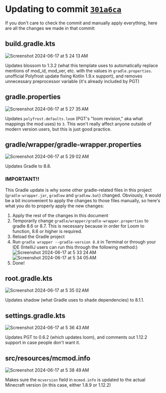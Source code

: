 # Updating to commit [`301a6ca`](https://github.com/Polyfrost/OneConfigAresMod/commit/301a6cae2fc9b62d00e968b05eb689f3175c5f79)

If you don't care to check the commit and manually apply everything, here are all the changes we made in that commit:

## build.gradle.kts

![Screenshot 2024-06-17 at 5 24 13 AM](https://github.com/Polyfrost/OneConfigAresMod/assets/45589059/830faef9-bb86-4279-86d5-b9b7f837d1af)

Updates blossom to 1.3.2 (what this template uses to automatically replace mentions of mod_id, mod_ver, etc. with the values in `gradle.properties`. unofficial Polyfrost update fixing Kotlin 1.9.x support), and removes unnecessary preprocessor variable (it's already included by PGT)

## gradle.properties

![Screenshot 2024-06-17 at 5 27 35 AM](https://github.com/Polyfrost/OneConfigAresMod/assets/45589059/a170663b-2449-4043-9be3-865e982387c9)

Updates `polyfrost.defaults.loom` (PGT's "loom revision," aka what mappings the mod uses) to `3`. This won't really affect anyone outside of modern version users, but this is just good practice.

## gradle/wrapper/gradle-wrapper.properties

![Screenshot 2024-06-17 at 5 29 02 AM](https://github.com/Polyfrost/OneConfigAresMod/assets/45589059/ff423c15-1339-47bc-8435-e05d15181b32)

Updates Gradle to 8.8. 

### IMPORTANT!!

This Gradle update is why some other gradle-related files in this project (`gradle-wrapper.jar`, `gradlew` and `gradlew.bat`) changed. Obviously, it would be a bit inconvenient to apply the changes to those files manually, so here's what you do to properly apply the new changes:

1. Apply the rest of the changes in this document
2. Temporarily change `gradle/wrapper/gradle-wrapper.properties` to gradle 8.6 or 8.7. This is necessary because in order for Loom to function, 8.6 or higher is required.
3. Reload the Gradle project
4. Run `gradle wrapper --gradle-version 8.8` in Terminal or through your IDE (IntelliJ users can run this through the following method:)
![Screenshot 2024-06-17 at 5 33 24 AM](https://github.com/Polyfrost/OneConfigAresMod/assets/45589059/8df43b0f-485d-4f4b-a288-f4db2c4521fe)
![Screenshot 2024-06-17 at 5 34 05 AM](https://github.com/Polyfrost/OneConfigAresMod/assets/45589059/0d7b0598-d486-4fa4-af07-f72b2ab77966)
5. Done!

## root.gradle.kts

![Screenshot 2024-06-17 at 5 35 02 AM](https://github.com/Polyfrost/OneConfigAresMod/assets/45589059/b4622399-6548-47ef-9724-cfe5f2785243)

Updates shadow (what Gradle uses to shade dependencies) to 8.1.1.

## settings.gradle.kts

![Screenshot 2024-06-17 at 5 36 43 AM](https://github.com/Polyfrost/OneConfigAresMod/assets/45589059/88252eb9-3aeb-48c4-b7f0-ec1553d999a3)

Updates PGT to 0.6.2 (which updates loom), and comments out 1.12.2 support in case people don't want it.

## src/resources/mcmod.info

![Screenshot 2024-06-17 at 5 38 49 AM](https://github.com/Polyfrost/OneConfigAresMod/assets/45589059/bb721a82-edd8-4a2e-8678-3b53f3741671)

Makes sure the `mcversion` field in `mcmod.info` is updated to the actual Minecraft version (in this case, either 1.8.9 or 1.12.2)
